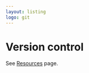 ```yaml
---
layout: listing
logo: git
---
```

# Version control

See [Resources](https://michaelcurrin.github.io/dev-resources/resources/version-control/) page.
